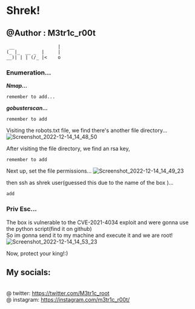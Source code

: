 # Shrek!
## @Author : M3tr1c_r00t
```
 __                | 
(_ |_  __ _  |     | 
__)| | | (/_ |<    o 
```

### Enumeration...
**_Nmap..._**
```
remember to add...
```
**_gobusterscan..._**

```
remember to add 
```

Visiting the robots.txt file, we find there's another file directory...
![Screenshot_2022-12-14_14_48_50](https://user-images.githubusercontent.com/99975622/210015176-fa01cef8-a0c5-43c3-830a-144809bf7bef.png)

After visiting the file directory, we find an rsa key, 
```
remember to add
```

Next up, set the file permissions...
![Screenshot_2022-12-14_14_49_23](https://user-images.githubusercontent.com/99975622/210015568-fb66a2c5-6e6c-4752-9e9b-cf8ade37beaa.png)

then ssh as shrek user(guessed this due to the name of the box )...

```
add
```

### Priv Esc...
The box is vulnerable to the CVE-2021-4034 exploit and were gonna  use the python script(find it on github)
<br> So im gonna send it to my machine and execute it and we are root!
![Screenshot_2022-12-14_14_53_23](https://user-images.githubusercontent.com/99975622/210017026-acfdb481-4995-474e-9313-eeab71fe9826.png)

Now, protect your king!:)
## My socials:
<br>@ twitter: https://twitter.com/M3tr1c_root
<br>@ instagram: https://instagram.com/m3tr1c_r00t/
